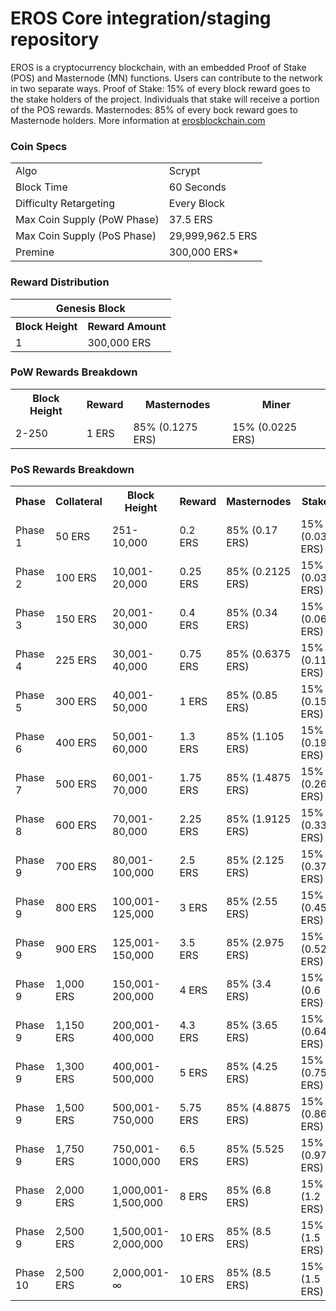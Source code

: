 EROS Core integration/staging repository
=====================================


EROS is a cryptocurrency blockchain, with an embedded Proof of Stake (POS) and Masternode (MN) functions. 
Users can contribute to the network in two separate ways. 
Proof of Stake: 15% of every block reward goes to the stake holders of the project. 
Individuals that stake will receive a portion of the POS rewards. 
Masternodes: 85% of every bock reward goes to Masternode holders.
More information at [erosblockchain.com](http://www.erosblockchain.com) 

### Coin Specs
<table>
<tr><td>Algo</td><td>Scrypt</td></tr>
<tr><td>Block Time</td><td>60 Seconds</td></tr>
<tr><td>Difficulty Retargeting</td><td>Every Block</td></tr>
<tr><td>Max Coin Supply (PoW Phase)</td><td>37.5 ERS</td></tr>
<tr><td>Max Coin Supply (PoS Phase)</td><td>29,999,962.5 ERS</td></tr>
<tr><td>Premine</td><td>300,000 ERS*</td></tr>
</table>


### Reward Distribution

<table>
<th colspan=4>Genesis Block</th>
<tr><th>Block Height</th><th>Reward Amount</th></tr>
<tr><td>1</td><td>300,000 ERS</td></tr>
</table>

### PoW Rewards Breakdown

<table>
<th>Block Height</th><th>Reward</th><th>Masternodes</th><th>Miner</th>
<tr><td>2-250</td><td>1 ERS</td><td>85% (0.1275 ERS)</td><td>15% (0.0225 ERS)</td></tr>
</table>

### PoS Rewards Breakdown

<table>
<th>Phase</th><th>Collateral</th><th>Block Height</th><th>Reward</th><th>Masternodes</th><th>Stakers</th>
<tr><td>Phase 1</td><td>50 ERS</td><td>251-10,000</td><td>0.2 ERS</td><td>85% (0.17 ERS)</td><td>15% (0.03 ERS)</td></tr>
<tr><td>Phase 2</td><td>100 ERS</td><td>10,001-20,000</td><td>0.25 ERS</td><td>85% (0.2125 ERS)</td><td>15% (0.0375 ERS)</td></tr>
<tr><td>Phase 3</td><td>150 ERS</td><td>20,001-30,000</td><td>0.4 ERS</td><td>85% (0.34 ERS)</td><td>15% (0.06 ERS)</td></tr>
<tr><td>Phase 4</td><td>225 ERS</td><td>30,001-40,000</td><td>0.75 ERS</td><td>85% (0.6375 ERS)</td><td>15% (0.1125 ERS)</td></tr>
<tr><td>Phase 5</td><td>300 ERS</td><td>40,001-50,000</td><td>1 ERS</td><td>85% (0.85 ERS)</td><td>15% (0.15 ERS)</td></tr>
<tr><td>Phase 6</td><td>400 ERS</td><td>50,001-60,000</td><td>1.3 ERS</td><td>85% (1.105 ERS)</td><td>15% (0.195 ERS)</td></tr>
<tr><td>Phase 7</td><td>500 ERS</td><td>60,001-70,000</td><td>1.75 ERS</td><td>85% (1.4875 ERS)</td><td>15% (0.2625 ERS)</td></tr>
<tr><td>Phase 8</td><td>600 ERS</td><td>70,001-80,000</td><td>2.25 ERS</td><td>85% (1.9125 ERS)</td><td>15% (0.3375 ERS)</td></tr>
<tr><td>Phase 9</td><td>700 ERS</td><td>80,001-100,000</td><td>2.5 ERS</td><td>85% (2.125 ERS)</td><td>15% (0.375 ERS)</td></tr>
<tr><td>Phase 9</td><td>800 ERS</td><td>100,001-125,000</td><td>3 ERS</td><td>85% (2.55 ERS)</td><td>15% (0.45 ERS)</td></tr>
<tr><td>Phase 9</td><td>900 ERS</td><td>125,001-150,000</td><td>3.5 ERS</td><td>85% (2.975 ERS)</td><td>15% (0.525 ERS)</td></tr>
<tr><td>Phase 9</td><td>1,000 ERS</td><td>150,001-200,000</td><td>4 ERS</td><td>85% (3.4 ERS)</td><td>15% (0.6 ERS)</td></tr>
<tr><td>Phase 9</td><td>1,150 ERS</td><td>200,001-400,000</td><td>4.3 ERS</td><td>85% (3.65 ERS)</td><td>15% (0.645 ERS)</td></tr>
<tr><td>Phase 9</td><td>1,300 ERS</td><td>400,001-500,000</td><td>5 ERS</td><td>85% (4.25 ERS)</td><td>15% (0.75 ERS)</td></tr>
<tr><td>Phase 9</td><td>1,500 ERS</td><td>500,001-750,000</td><td>5.75 ERS</td><td>85% (4.8875 ERS)</td><td>15% (0.8625 ERS)</td></tr>
<tr><td>Phase 9</td><td>1,750 ERS</td><td>750,001-1000,000</td><td>6.5 ERS</td><td>85% (5.525 ERS)</td><td>15% (0.975 ERS)</td></tr>
<tr><td>Phase 9</td><td>2,000 ERS</td><td>1,000,001-1,500,000</td><td>8 ERS</td><td>85% (6.8 ERS)</td><td>15% (1.2 ERS)</td></tr>
<tr><td>Phase 9</td><td>2,500 ERS</td><td>1,500,001-2,000,000</td><td>10 ERS</td><td>85% (8.5 ERS)</td><td>15% (1.5 ERS)</td></tr>
<tr><td>Phase 10</td><td>2,500 ERS</td><td>2,000,001-∞</td><td>10 ERS</td><td>85% (8.5 ERS)</td><td>15% (1.5 ERS)</td></tr>
</table>

